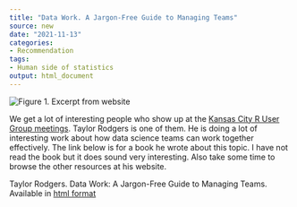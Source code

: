```yaml
---
title: "Data Work. A Jargon-Free Guide to Managing Teams"
source: new
date: "2021-11-13"
categories:
- Recommendation
tags:
- Human side of statistics
output: html_document
---
```


![Figure 1. Excerpt from website](http://www.pmean.com/new-images/21/data-work-01.png)

<div class="notes">

We get a lot of interesting people who show up at the [Kansas City R User Group meetings][kcr1]. Taylor Rodgers is one of them. He is doing a lot of interesting work about how data science teams can work together effectively. The link below is for a book he wrote about this topic. I have not read the book but it does sound very interesting. Also take some time to browse the other resources at his website.

Taylor Rodgers. Data Work: A Jargon-Free Guide to Managing Teams. Available in [html format][rod1]

[kcr1]: https://www.meetup.com/Kansas-City-R-Users-Group/

[rod1]: https://www.taylorrodgers.com/store/p4/how-to-manage-successful-data-team.html

</div>
